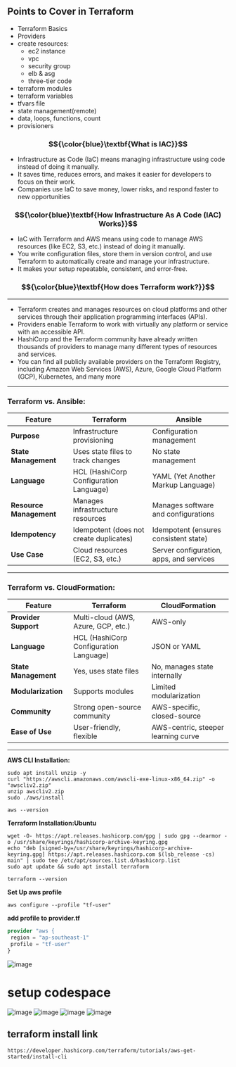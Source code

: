 ## Points to Cover in Terraform
- Terraform Basics
- Providers
- create resources:
  - ec2 instance
  - vpc
  - security group
  - elb & asg
  - three-tier code
- terraform modules
- terraform variables
- tfvars file
- state management(remote)
- data, loops, functions, count
- provisioners
  






### $${\color{blue}\textbf{What is IAC}}$$

- Infrastructure as Code (IaC) means managing infrastructure using code instead of doing it manually.
- It saves time, reduces errors, and makes it easier for developers to focus on their work.
- Companies use IaC to save money, lower risks, and respond faster to new opportunities

### $${\color{blue}\textbf{How Infrastructure As A Code (IAC) Works}}$$

- IaC with Terraform and AWS means using code to manage AWS resources (like EC2, S3, etc.) instead of doing it manually.
- You write configuration files, store them in version control, and use Terraform to automatically create and manage your infrastructure.
- It makes your setup repeatable, consistent, and error-free.




### $${\color{blue}\textbf{How does Terraform work?}}$$

---

- Terraform creates and manages resources on cloud platforms and other services through their application programming interfaces (APIs).
- Providers enable Terraform to work with virtually any platform or service with an accessible API.
- HashiCorp and the Terraform community have already written thousands of providers to manage many different types of resources and services.
-  You can find all publicly available providers on the Terraform Registry, including Amazon Web Services (AWS), Azure, Google Cloud Platform (GCP), Kubernetes, 
   and many more

---
### Terraform vs. Ansible:

| Feature             | Terraform                            | Ansible                                |
|---------------------|--------------------------------------|----------------------------------------|
| **Purpose**          | Infrastructure provisioning          | Configuration management              |
| **State Management** | Uses state files to track changes    | No state management                   |
| **Language**         | HCL (HashiCorp Configuration Language) | YAML (Yet Another Markup Language)     |
| **Resource Management** | Manages infrastructure resources   | Manages software and configurations   |
| **Idempotency**      | Idempotent (does not create duplicates) | Idempotent (ensures consistent state) |
| **Use Case**         | Cloud resources (EC2, S3, etc.)      | Server configuration, apps, and services |

---

### Terraform vs. CloudFormation:

| Feature             | Terraform                            | CloudFormation                        |
|---------------------|--------------------------------------|---------------------------------------|
| **Provider Support** | Multi-cloud (AWS, Azure, GCP, etc.)  | AWS-only                              |
| **Language**         | HCL (HashiCorp Configuration Language) | JSON or YAML                          |
| **State Management** | Yes, uses state files                | No, manages state internally          |
| **Modularization**   | Supports modules                     | Limited modularization                |
| **Community**        | Strong open-source community         | AWS-specific, closed-source           |
| **Ease of Use**      | User-friendly, flexible              | AWS-centric, steeper learning curve   |


---

**AWS CLI Installation:**

````
sudo apt install unzip -y
curl "https://awscli.amazonaws.com/awscli-exe-linux-x86_64.zip" -o "awscliv2.zip"
unzip awscliv2.zip
sudo ./aws/install
````
````
aws --version
````
**Terraform Installation:Ubuntu**
````
wget -O- https://apt.releases.hashicorp.com/gpg | sudo gpg --dearmor -o /usr/share/keyrings/hashicorp-archive-keyring.gpg
echo "deb [signed-by=/usr/share/keyrings/hashicorp-archive-keyring.gpg] https://apt.releases.hashicorp.com $(lsb_release -cs) main" | sudo tee /etc/apt/sources.list.d/hashicorp.list
sudo apt update && sudo apt install terraform
````
````
terraform --version
````
**Set Up aws profile**
````
aws configure --profile "tf-user"
````

**add profile to provider.tf**
```tf
provider "aws {
 region = "ap-southeast-1"
 profile = "tf-user"
}
```

![image](https://github.com/user-attachments/assets/83c85698-f5b9-43b7-80fe-85ecb229cd8a)






# setup codespace

![image](https://github.com/user-attachments/assets/f71cb77c-e852-45d4-83d7-56f4e0492117)
![image](https://github.com/user-attachments/assets/111480ae-f5ab-4333-ac92-32b8d12e80cd)
![image](https://github.com/user-attachments/assets/c54b8599-4dd1-40a1-aedc-c8573badd074)
![image](https://github.com/user-attachments/assets/6abde114-8431-4bc9-9b49-df58518c16b1)




## terraform install link
````
https://developer.hashicorp.com/terraform/tutorials/aws-get-started/install-cli
````

